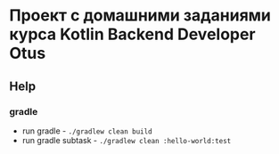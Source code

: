 # Проект с домашними заданиями курса Kotlin Backend Developer Otus

## Help
### gradle
- run gradle - `./gradlew clean build`
- run gradle subtask - `./gradlew clean :hello-world:test`
